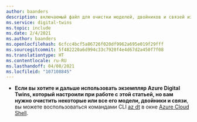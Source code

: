 ```yaml
---
author: baanders
description: включаемый файл для очистки моделей, двойников и связей из экземпляра Azure Digital Twins
ms.service: digital-twins
ms.topic: include
ms.date: 2/4/2021
ms.author: baanders
ms.openlocfilehash: 6cfcc4bcf5a86726f020df9962a695e019f29fff
ms.sourcegitcommit: 5f482220a6d994c33c7920f4e4d67d2a450f7f08
ms.translationtype: HT
ms.contentlocale: ru-RU
ms.lasthandoff: 04/08/2021
ms.locfileid: "107108845"
---
```

* **Если вы хотите и дальше использовать экземпляр Azure Digital Twins, который настроили при работе с этой статьей, но вам нужно очистить некоторые или все его модели, двойники и связи**, вы можете воспользоваться командами CLI [az dt](/cli/azure/dt) в окне [Azure Cloud Shell](https://shell.azure.com).